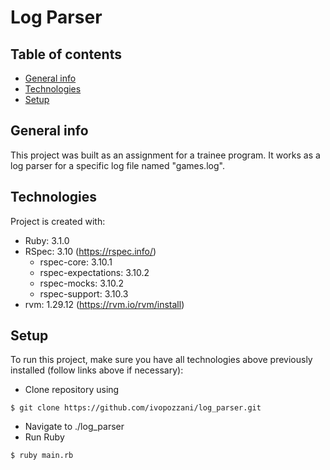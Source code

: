 # Log Parser

## Table of contents
* [General info](#general-info)
* [Technologies](#technologies)
* [Setup](#setup)

## General info
This project was built as an assignment for a trainee program. It works as a log parser for a specific log file named "games.log".
	
## Technologies
Project is created with:
* Ruby: 3.1.0
* RSpec: 3.10 (https://rspec.info/)
    - rspec-core: 3.10.1
    - rspec-expectations: 3.10.2
    - rspec-mocks: 3.10.2
    - rspec-support: 3.10.3
* rvm: 1.29.12  (https://rvm.io/rvm/install)
	
## Setup
To run this project, make sure you have all technologies above previously installed (follow links above if necessary):

* Clone repository using

```
$ git clone https://github.com/ivopozzani/log_parser.git

```
* Navigate to ./log_parser
* Run Ruby

```
$ ruby main.rb

```

